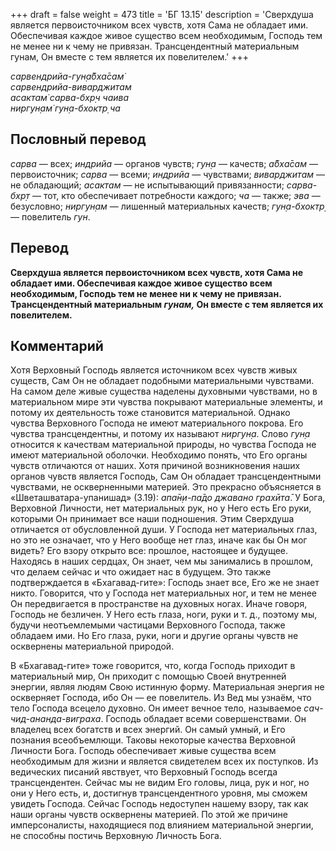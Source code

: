 +++
draft = false
weight = 473
title = 'БГ 13.15'
description = 'Сверхдуша является первоисточником всех чувств, хотя Сама не обладает ими. Обеспечивая каждое живое существо всем необходимым, Господь тем не менее ни к чему не привязан. Трансцендентный материальным гунам, Он вместе с тем является их повелителем.'
+++

_сарвендрийа-гун̣а̄бха̄сам̇  
сарвендрийа-виварджитам  
асактам̇ сарва-бхр̣ч чаива  
ниргун̣ам̇ гун̣а-бхоктр̣ ча_

## Пословный перевод

_сарва_ — всех; _индрийа_ — органов чувств; _гун̣а_ — качеств; _а̄бха̄сам_ — первоисточник; _сарва_ — всеми; _индрийа_ — чувствами; _виварджитам_ — не обладающий; _асактам_ — не испытывающий привязанности; _сарва_\-_бхр̣т_ — тот, кто обеспечивает потребности каждого; _ча_ — также; _эва_ — безусловно; _ниргун̣ам_ — лишенный материальных качеств; _гун̣а_\-_бхоктр̣_ — повелитель _гун_.

## Перевод

**Сверхдуша является первоисточником всех чувств, хотя Сама не обладает ими. Обеспечивая каждое живое существо всем необходимым, Господь тем не менее ни к чему не привязан. Трансцендентный материальным _гунам,_ Он вместе с тем является их повелителем.**

## Комментарий

Хотя Верховный Господь является источником всех чувств живых существ, Сам Он не обладает подобными материальными чувствами. На самом деле живые существа наделены духовными чувствами, но в материальном мире эти чувства покрывают материальные элементы, и потому их деятельность тоже становится материальной. Однако чувства Верховного Господа не имеют материального покрова. Его чувства трансцендентны, и потому их называют _ниргун̣а_. Слово _гун̣а_ относится к качествам материальной природы, но чувства Господа не имеют материальной оболочки. Необходимо понять, что Его органы чувств отличаются от наших. Хотя причиной возникновения наших органов чувств является Господь, Сам Он обладает трансцендентными чувствами, не оскверненными материей. Это прекрасно объясняется в «Шветашватара-упанишад» (3.19): _апа̄н̣и-па̄до джавано грахӣта̄_. У Бога, Верховной Личности, нет материальных рук, но у Него есть Его руки, которыми Он принимает все наши подношения. Этим Сверхдуша отличается от обусловленной души. У Господа нет материальных глаз, но это не означает, что у Него вообще нет глаз, иначе как бы Он мог видеть? Его взору открыто все: прошлое, настоящее и будущее. Находясь в наших сердцах, Он знает, чем мы занимались в прошлом, что делаем сейчас и что ожидает нас в будущем. Это также подтверждается в «Бхагавад-гите»: Господь знает все, Его же не знает никто. Говорится, что у Господа нет материальных ног, и тем не менее Он передвигается в пространстве на духовных ногах. Иначе говоря, Господь не безличен. У Него есть глаза, ноги, руки и т. д., поэтому мы, будучи неотъемлемыми частицами Верховного Господа, также обладаем ими. Но Его глаза, руки, ноги и другие органы чувств не осквернены материальной природой.

В «Бхагавад-гите» тоже говорится, что, когда Господь приходит в материальный мир, Он приходит с помощью Своей внутренней энергии, являя людям Свою истинную форму. Материальная энергия не оскверняет Господа, ибо Он — ее повелитель. Из Вед мы узнаём, что тело Господа всецело духовно. Он имеет вечное тело, называемое _сач-чид-ананда-виграха_. Господь обладает всеми совершенствами. Он владелец всех богатств и всех энергий. Он самый умный, и Его познания всеобъемлющи. Таковы некоторые качества Верховной Личности Бога. Господь обеспечивает живые существа всем необходимым для жизни и является свидетелем всех их поступков. Из ведических писаний явствует, что Верховный Господь всегда трансцендентен. Сейчас мы не видим Его головы, лица, рук и ног, но они у Него есть, и, достигнув трансцендентного уровня, мы сможем увидеть Господа. Сейчас Господь недоступен нашему взору, так как наши органы чувств осквернены материей. По этой же причине имперсоналисты, находящиеся под влиянием материальной энергии, не способны постичь Верховную Личность Бога.
